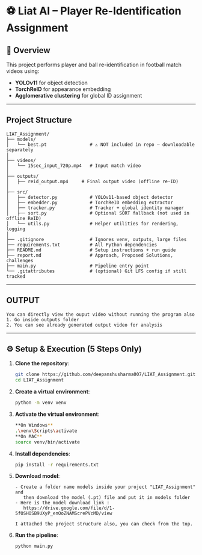 # ⚽ Liat AI – Player Re-Identification Assignment

## 📌 Overview
This project performs player and ball re-identification in football match videos using:
- **YOLOv11** for object detection
- **TorchReID** for appearance embedding
- **Agglomerative clustering** for global ID assignment

---

## Project Structure
```
LIAT_Assignment/
├── models/
│   └── best.pt                # ⚠️ NOT included in repo — downloadable separately
│
├── videos/
│   └── 15sec_input_720p.mp4   # Input match video
│
├── outputs/
│   ├── reid_output.mp4     # Final output video (offline re-ID)
│
├── src/
│   ├── detector.py            # YOLOv11-based object detector
│   ├── embedder.py            # TorchReID embedding extractor
│   ├── tracker.py             # Tracker + global identity manager
│   ├── sort.py                # Optional SORT fallback (not used in offline ReID)
│   └── utils.py               # Helper utilities for rendering, logging
│
├── .gitignore                 # Ignores venv, outputs, large files
├── requirements.txt           # All Python dependencies
├── README.md                  # Setup instructions + run guide
├── report.md                  # Approach, Proposed Solutions, challenges
├── main.py                    # Pipeline entry point
└── .gitattributes             # (optional) Git LFS config if still tracked
```
---

## OUTPUT
```
You can directly view the ouput video without running the program also
1. Go inside outputs folder
2. You can see already generated output video for analysis
```

---

## ⚙️ Setup & Execution (5 Steps Only)

1. **Clone the repository**:
   ```bash
   git clone https://github.com/deepanshusharma007/LIAT_Assignment.git
   cd LIAT_Assignment

2. **Create a virtual environment**:
   ```bash
   python -m venv venv

3. **Activate the virtual environment**:
   ```bash
   **On Windows**
   .\venv\Scripts\activate
   **On MAC**
   source venv/bin/activate

4. **Install dependencies**:
   ```bash
   pip install -r requirements.txt

5. **Download model**:
   ```
   - Create a folder name models inside your project "LIAT_Assignment" and
      then download the model (.pt) file and put it in models folder
   - Here is the model download link :
      https://drive.google.com/file/d/1-5fOSHOSB9UXyP_enOoZNAMScrePVcMD/view

   I attached the project structure also, you can check from the top.

5. **Run the pipeline**:
   ```bash
   python main.py
